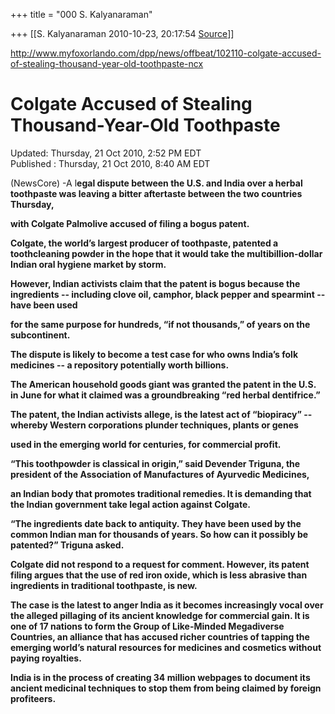 +++
title = "000 S. Kalyanaraman"

+++
[[S. Kalyanaraman	2010-10-23, 20:17:54 [Source](https://groups.google.com/g/bvparishat/c/O92I-ayGUPQ)]]



<http://www.myfoxorlando.com/dpp/news/offbeat/102110-colgate-accused-of-stealing-thousand-year-old-toothpaste-ncx>  

# Colgate Accused of Stealing Thousand-Year-Old Toothpaste

Updated: Thursday, 21 Oct 2010, 2:52 PM EDT  
Published : Thursday, 21 Oct 2010, 8:40 AM EDT

(NewsCore) -A l**egal dispute between the U.S. and India over a herbal toothpaste was leaving a bitter aftertaste between the two countries Thursday,**

**with Colgate Palmolive accused of filing a bogus patent.**

**Colgate, the world’s largest producer of toothpaste, patented a toothcleaning powder in the hope that it would take the multibillion-dollar Indian oral hygiene market by storm.**

**However, Indian activists claim that the patent is bogus because the ingredients -- including clove oil, camphor, black pepper and spearmint -- have been used**

**for the same purpose for hundreds, “if not thousands,” of years on the subcontinent.**

**The dispute is likely to become a test case for who owns India’s folk medicines -- a repository potentially worth billions.**

**The American household goods giant was granted the patent in the U.S. in June for what it claimed was a groundbreaking “red herbal dentifrice.”**

**The patent, the Indian activists allege, is the latest act of “biopiracy” -- whereby Western corporations plunder techniques, plants or genes**

**used in the emerging world for centuries, for commercial profit.**

**“This toothpowder is classical in origin,” said Devender Triguna, the president of the Association of Manufactures of Ayurvedic Medicines,**

**an Indian body that promotes traditional remedies. It is demanding that the Indian government take legal action against Colgate.**

**“The ingredients date back to antiquity. They have been used by the common Indian man for thousands of years. So how can it possibly be patented?” Triguna asked.**

**Colgate did not respond to a request for comment. However, its patent filing argues that the use of red iron oxide, which is less abrasive than ingredients in traditional toothpaste, is new.**

**The case is the latest to anger India as it becomes increasingly vocal over the alleged pillaging of its ancient knowledge for commercial gain. It is one of 17 nations to form the Group of Like-Minded Megadiverse Countries, an alliance that has accused richer countries of tapping the emerging world’s natural resources for medicines and cosmetics without paying royalties.**

**India is in the process of creating 34 million webpages to document its ancient medicinal techniques to stop them from being claimed by foreign profiteers.**

  

  

